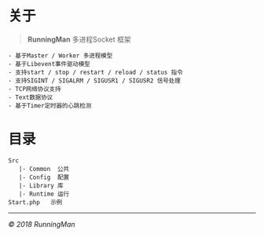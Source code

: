 # 关于
> **RunningMan** 多进程Socket 框架

    - 基于Master / Worker 多进程模型
    - 基于Libevent事件驱动模型
    - 支持start / stop / restart / reload / status 指令
    - 支持SIGINT / SIGALRM / SIGUSR1 / SIGUSR2 信号处理
    - TCP网络协议支持
    - Text数据协议
    - 基于Timer定时器的心跳检测

# 目录
    Src
       |- Common  公共
       |- Config  配置
       |- Library 库
       |- Runtime 运行
    Start.php   示例

----------

*© 2018 RunningMan*
